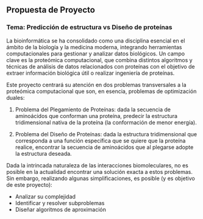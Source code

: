 ## Propuesta de Proyecto

### Tema: Predicción de estructura vs Diseño de proteínas

La bioinformática se ha consolidado como una disciplina esencial en el ámbito de la biología y 
la medicina moderna, integrando herramientas computacionales para gestionar y analizar datos biológicos. Un campo clave es 
la proteómica computacional, que combina distintos algoritmos y técnicas de análisis de datos relacionados con proteínas con
el objetivo de extraer información biológica útil o realizar ingeniería de proteínas.

Este proyecto centrará su atención en dos problemas transversales a la proteómica computacional que son, en esencia, problemas de
optimización duales:

1. Problema del Plegamiento de Proteínas: dada la secuencia de aminoácidos que conforman una proteína, predecir la
estructura tridimensional nativa de la proteína (la conformación de menor energía).

2. Problema del Diseño de Proteínas: dada la estructura tridimensional que corresponda a una función específica que
se quiere que la proteína realice, encontrar la secuencia de aminoácidos que al plegarse adopte la estructura deseada.

Dada la intrincada naturaleza de las interacciones biomoleculares, no es posible en la actualidad encontrar una solución exacta
a estos problemas. Sin embargo, realizando algunas simplificaciones, es posible (y es objetivo de este proyecto): 

- Analizar su complejidad
- Identificar y resolver subproblemas
- Diseñar algoritmos de aproximación

 
